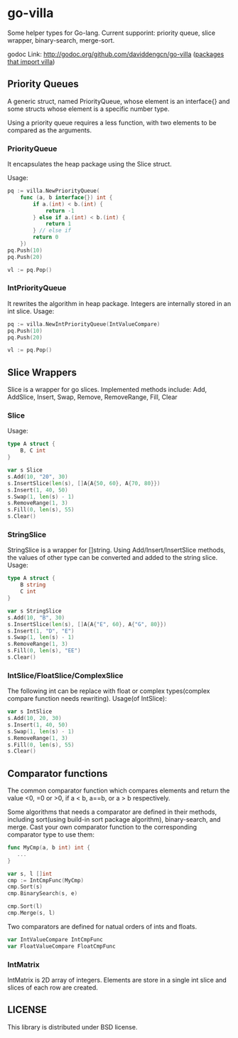 go-villa
========
Some helper types for Go-lang. Current supporint: priority queue, slice wrapper, binary-search, merge-sort.

godoc Link: http://godoc.org/github.com/daviddengcn/go-villa ([packages that import villa](http://go-search.org/view?id=github.com%2fdaviddengcn%2fgo-villa#imported))

Priority Queues
---------------
A generic struct, named PriorityQueue, whose element is an interface{} and some structs whose element is a specific number type.

Using a priority queue requires a less function, with two elements to be compared as the arguments.

### PriorityQueue

It encapsulates the heap package using the Slice struct.

Usage:
```go
pq := villa.NewPriorityQueue(
    func (a, b interface{}) int {
        if a.(int) < b.(int) {
            return -1
        } else if a.(int) < b.(int) {
            return 1
        } // else if
        return 0
    })
pq.Push(10)
pq.Push(20)

vl := pq.Pop()
```

### IntPriorityQueue

It rewrites the algorithm in heap package. Integers are internally stored in an int slice.
Usage:
```go
pq := villa.NewIntPriorityQueue(IntValueCompare)
pq.Push(10)
pq.Push(20)

vl := pq.Pop()
```

Slice Wrappers
--------------
Slice is a wrapper for go slices. Implemented methods include: Add, AddSlice, Insert, Swap, Remove, RemoveRange, Fill, Clear

### Slice
Usage:
```go
type A struct {
    B, C int
}

var s Slice
s.Add(10, "20", 30)
s.InsertSlice(len(s), []A{A{50, 60}, A{70, 80}})
s.Insert(1, 40, 50)
s.Swap(1, len(s) - 1)
s.RemoveRange(1, 3)
s.Fill(0, len(s), 55)
s.Clear()
```

### StringSlice
StringSlice is a wrapper for []string. Using Add/Insert/InsertSlice methods, the values of other type can be converted and added to the string slice.
Usage:
```go
type A struct {
    B string
    C int
}

var s StringSlice
s.Add(10, "B", 30)
s.InsertSlice(len(s), []A{A{"E", 60}, A{"G", 80}})
s.Insert(1, "D", "E")
s.Swap(1, len(s) - 1)
s.RemoveRange(1, 3)
s.Fill(0, len(s), "EE")
s.Clear()
```

### IntSlice/FloatSlice/ComplexSlice
The following int can be replace with float or complex types(complex compare function needs rewriting).
Usage(of IntSlice):
```go
var s IntSlice
s.Add(10, 20, 30)
s.Insert(1, 40, 50)
s.Swap(1, len(s) - 1)
s.RemoveRange(1, 3)
s.Fill(0, len(s), 55)
s.Clear()
```

Comparator functions
--------------------
The common comparator function which compares elements and return the value <0, =0 or >0, if a < b, a==b, or a > b respectively.

Some algorithms that needs a comparator are defined in their methods, including sort(using build-in sort package algorithm), binary-search, and merge.
Cast your own comparator function to the corresponding comparator type to use them:
```go
func MyCmp(a, b int) int {
   ...
}

var s, l []int
cmp := IntCmpFunc(MyCmp)
cmp.Sort(s)
cmp.BinarySearch(s, e)

cmp.Sort(l)
cmp.Merge(s, l)
```

Two comparators are defined for natual orders of ints and floats.
```go
var IntValueCompare IntCmpFunc
var FloatValueCompare FloatCmpFunc
```

### IntMatrix
IntMatrix is 2D array of integers. Elements are store in a single int slice and slices of each row are created.


LICENSE
---------------
This library is distributed under BSD license.
